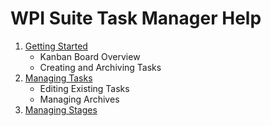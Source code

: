# WPI Suite Task Manager Help

1. [Getting Started](./getting_started.md)
	* Kanban Board Overview
	* Creating and Archiving Tasks
1. [Managing Tasks](./manage_tasks.md)
	* Editing Existing Tasks
	* Managing Archives
1. [Managing Stages](./manage_stages.md)
